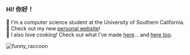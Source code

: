 ### Hi! 你好！

🧠 I'm a computer science student at the University of Southern California.  
👀 Check out my new [personal website](https://sihan.me)!  
🍳 I also love cooking! Check out what I've made [here](https://instagram.com/thecalecafe)... and [here too](https://vsco.co/dvsnho).  

![funny_raccoon](https://imgix.ranker.com/list_img_v2/4975/2584975/original/funny-raccoon-names?fit=crop&fm=pjpg&q=80&dpr=2&w=1200&h=720)

<!--
**dvsho/dvsho** is a ✨ _special_ ✨ repository because its `README.md` (this file) appears on your GitHub profile.

Here are some ideas to get you started:

- 🔭 I’m currently working on ...
- 🌱 I’m currently learning ...
- 👯 I’m looking to collaborate on ...
- 🤔 I’m looking for help with ...
- 💬 Ask me about ...
- 📫 How to reach me: ...
- 😄 Pronouns: ...
- ⚡ Fun fact: ...
-->
